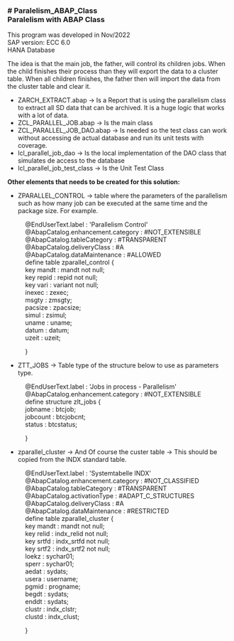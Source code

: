 <h3># Paralelism_ABAP_Class<br />Paralelism with ABAP Class</h3>
<p>This program was developed in Nov/2022<br />SAP version: ECC 6.0<br />HANA Database</p>
<p>The idea is that the main job, the father, will control its children jobs. When the child finishes their process than they will export the data to a cluster table. When all children finishes, the father then will import the data from the cluster table and clear it.</p>
<ul>
<li>ZARCH_EXTRACT.abap -&gt; Is a Report that is using the parallelism class to extract all SD data that can be archived. It is a huge logic that works with a lot of data.</li>
<li>ZCL_PARALLEL_JOB.abap -&gt; Is the main class</li>
<li>ZCL_PARALLEL_JOB_DAO.abap -&gt; Is needed so the test class can work without accessing de actual database and run its unit tests with coverage.</li>
<li>lcl_parallel_job_dao -&gt; Is the local implementation of the DAO class that simulates de access to the database</li>
<li>lcl_parallel_job_test_class -&gt; Is the Unit Test Class</li>
</ul>
<p><strong>Other elements that needs to be created for this solution:</strong></p>
<ul>
<li>ZPARALLEL_CONTROL -&gt; table where the parameters of the parallelism such as how many job can be executed at the same time and the package size. For example.</li>
</ul>
<p style="padding-left: 40px;">@EndUserText.label : 'Parallelism Control'<br />@AbapCatalog.enhancement.category : #NOT_EXTENSIBLE<br />@AbapCatalog.tableCategory : #TRANSPARENT<br />@AbapCatalog.deliveryClass : #A<br />@AbapCatalog.dataMaintenance : #ALLOWED<br />define table zparallel_control {<br />key mandt : mandt not null;<br />key repid : repid not null;<br />key vari : variant not null;<br />inexec : zexec;<br />msgty : zmsgty;<br />pacsize : zpacsize;<br />simul : zsimul;<br />uname : uname;<br />datum : datum;<br />uzeit : uzeit;</p>
<p style="padding-left: 40px;">}</p>
<ul>
<li>ZTT_JOBS -&gt; Table type of the structure below to use as parameters type.</li>
</ul>
<p style="padding-left: 40px;">@EndUserText.label : 'Jobs in process - Parallelism'<br />@AbapCatalog.enhancement.category : #NOT_EXTENSIBLE<br />define structure zlt_jobs {<br />jobname : btcjob;<br />jobcount : btcjobcnt;<br />status : btcstatus;</p>
<p style="padding-left: 40px;">}</p>
<ul>
<li>zparallel_cluster -&gt; And Of course the custer table -&gt; This should be copied from the INDX standard table.</li>
</ul>
<p style="padding-left: 40px;">@EndUserText.label : 'Systemtabelle INDX'<br />@AbapCatalog.enhancement.category : #NOT_CLASSIFIED<br />@AbapCatalog.tableCategory : #TRANSPARENT<br />@AbapCatalog.activationType : #ADAPT_C_STRUCTURES<br />@AbapCatalog.deliveryClass : #A<br />@AbapCatalog.dataMaintenance : #RESTRICTED<br />define table zparallel_cluster {<br />key mandt : mandt not null;<br />key relid : indx_relid not null;<br />key srtfd : indx_srtfd not null;<br />key srtf2 : indx_srtf2 not null;<br />loekz : sychar01;<br />sperr : sychar01;<br />aedat : sydats;<br />usera : username;<br />pgmid : progname;<br />begdt : sydats;<br />enddt : sydats;<br />clustr : indx_clstr;<br />clustd : indx_clust;</p>
<p style="padding-left: 40px;">}</p>
